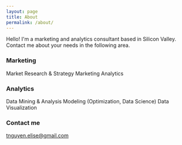 ```yaml
---
layout: page
title: About
permalink: /about/
---
```


Hello! I'm a marketing and analytics consultant based in Silicon Valley. Contact me about your needs in the following area. 

### Marketing
Market Research & Strategy
Marketing Analytics

### Analytics
Data Mining & Analysis
Modeling (Optimization, Data Science)
Data Visualization

### Contact me

[tnguyen.elise@gmail.com](mailto:tnguyen.elise@gmail.com)
